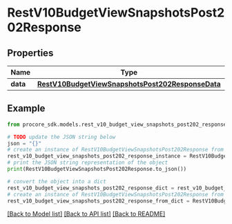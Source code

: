 # RestV10BudgetViewSnapshotsPost202Response


## Properties

Name | Type | Description | Notes
------------ | ------------- | ------------- | -------------
**data** | [**RestV10BudgetViewSnapshotsPost202ResponseData**](RestV10BudgetViewSnapshotsPost202ResponseData.md) |  | [optional] 

## Example

```python
from procore_sdk.models.rest_v10_budget_view_snapshots_post202_response import RestV10BudgetViewSnapshotsPost202Response

# TODO update the JSON string below
json = "{}"
# create an instance of RestV10BudgetViewSnapshotsPost202Response from a JSON string
rest_v10_budget_view_snapshots_post202_response_instance = RestV10BudgetViewSnapshotsPost202Response.from_json(json)
# print the JSON string representation of the object
print(RestV10BudgetViewSnapshotsPost202Response.to_json())

# convert the object into a dict
rest_v10_budget_view_snapshots_post202_response_dict = rest_v10_budget_view_snapshots_post202_response_instance.to_dict()
# create an instance of RestV10BudgetViewSnapshotsPost202Response from a dict
rest_v10_budget_view_snapshots_post202_response_from_dict = RestV10BudgetViewSnapshotsPost202Response.from_dict(rest_v10_budget_view_snapshots_post202_response_dict)
```
[[Back to Model list]](../README.md#documentation-for-models) [[Back to API list]](../README.md#documentation-for-api-endpoints) [[Back to README]](../README.md)


